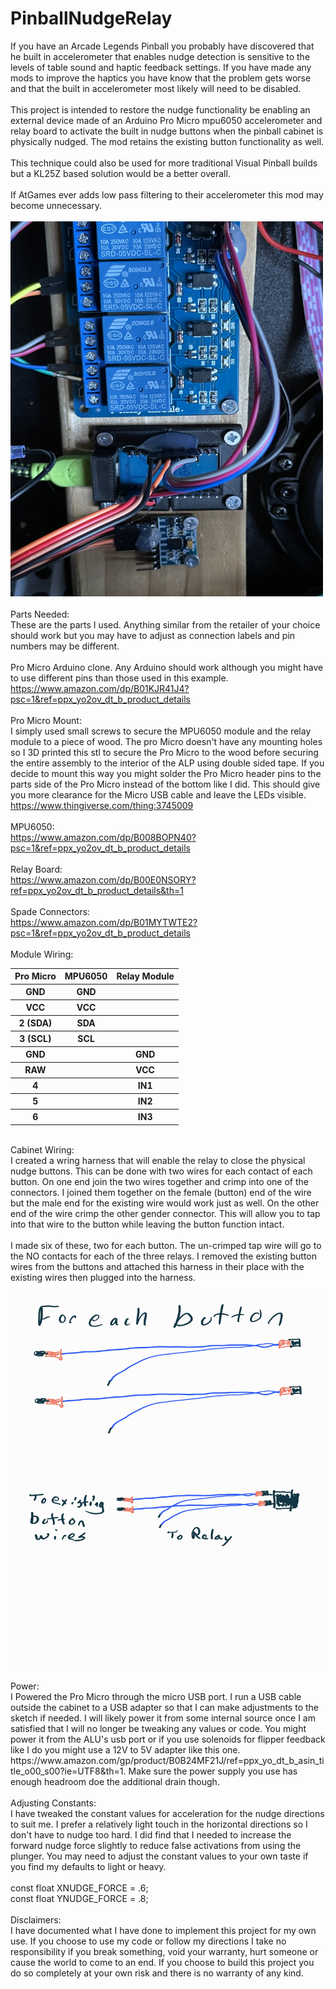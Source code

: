# PinballNudgeRelay

If you have an Arcade Legends Pinball you probably have discovered that he built in accelerometer that enables nudge detection is sensitive to the levels
of table sound and haptic feedback settings.  If you have made any mods to improve the haptics you have know that the problem gets worse and that the built in accelerometer most likely will need to be disabled.
<BR><BR>
This project is intended to restore the nudge functionality be enabling an external device made of an Arduino Pro Micro mpu6050 accelerometer and relay
board to activate the built in nudge buttons when the pinball cabinet is physically nudged.  The mod retains the existing button functionality as well.
<BR><BR>
This technique could also be used for more traditional Visual Pinball builds but a KL25Z based solution would be a better overall.
<BR><BR>
If AtGames ever adds low pass filtering to their accelerometer this mod may become unnecessary.
<BR>
<BR>
<img src="https://github.com/j2robin/PinballNudgeRelay/blob/main/PinballNudgeRelay.jpg" alt="Fig1" width="500" height="600"></img>
<BR><BR>
Parts Needed:
<BR>
These are the parts I used.  Anything similar from the retailer of your choice should work but you may have to adjust as connection labels and pin numbers may be different.
<BR>
<BR>
Pro Micro Arduino clone.  Any Arduino should work although you might have to use different pins than those used in this example.
<BR>
https://www.amazon.com/dp/B01KJR41J4?psc=1&ref=ppx_yo2ov_dt_b_product_details
<BR>
<BR>
Pro Micro Mount:<BR>
I simply used small screws to secure the MPU6050 module and the relay module to a piece of wood.  The pro Micro doesn't have any mounting holes so I 3D printed this stl to secure the Pro Micro to the wood before securing the entire assembly to the interior of the ALP using double sided tape.  If you decide to mount this way you might solder the Pro Micro header pins to the parts side of the Pro Micro instead of the bottom like I did.  This should give you more clearance for the Micro USB cable and leave the LEDs visible.
https://www.thingiverse.com/thing:3745009
<BR><BR>
MPU6050:
<BR>
https://www.amazon.com/dp/B008BOPN40?psc=1&ref=ppx_yo2ov_dt_b_product_details
<BR>
<BR>
Relay Board:
<BR>
https://www.amazon.com/dp/B00E0NSORY?ref=ppx_yo2ov_dt_b_product_details&th=1
<BR>
<BR>
Spade Connectors:
<BR>
https://www.amazon.com/dp/B01MYTWTE2?psc=1&ref=ppx_yo2ov_dt_b_product_details
<BR>
<BR>
Module Wiring:<BR>
<table>
  <tr><th>Pro Micro</th><th>MPU6050</th><th>Relay Module</th></tr>
  <tr><th>GND</th><th>GND</th><th></th></tr>
  <tr><th>VCC</th><th>VCC</th><th></th></tr>
  <tr><th>2 (SDA)</th><th>SDA</th><th></th></tr>
  <tr><th>3 (SCL)</th><th>SCL</th><th></th></tr>
  <tr><th>GND</th> <th></th><th>GND</th></tr>
  <tr><th>RAW</th> <th></th><th>VCC</th></tr>
  <tr><th>4</th> <th></th><th>IN1</th></tr>
  <tr><th>5</th> <th></th><th>IN2</th></tr>
  <tr><th>6</th> <th></th><th>IN3</th></tr>
</table>
<BR>
Cabinet Wiring:<BR>
I created a wring harness that will enable the relay to close the physical nudge buttons.  This can be done with two wires for each contact of each button.  On one end join the two wires together and crimp into one of the connectors.  I joined them together on the female (button) end of the wire but the male end for the existing wire would work just as well. On the other end of the wire crimp the other gender connector.  This will allow you to tap into that wire to the button while leaving the button function intact.
<BR><BR>
I made six of these, two for each button.  The un-crimped tap wire will go to the NO contacts for each of the three relays.  I removed the existing button wires from the buttons and attached this harness in their place with the existing wires then plugged into the harness.
<BR>
<BR>
<img src="https://github.com/j2robin/PinballNudgeRelay/blob/main/Pinball%20wiring%20Diagram.jpg" alt="Fig2" width="500" height="600"></img>
<BR><BR>
Power:<BR>
I Powered the Pro Micro through the micro USB port.  I run a USB cable outside the cabinet to a USB adapter so that I can make adjustments to the sketch if needed.  I will likely power it from some internal source once I am satisfied that I will no longer be tweaking any values or code.  You might power it from the ALU's usb port or if you use solenoids for flipper feedback like I do you might use a 12V to 5V adapter like this one.  https://www.amazon.com/gp/product/B0B24MF21J/ref=ppx_yo_dt_b_asin_title_o00_s00?ie=UTF8&th=1. Make sure the power supply you use has enough headroom doe the additional drain though.
<BR><BR>
Adjusting Constants:<BR>
I have tweaked the constant values for acceleration for the nudge directions to suit me.  I prefer a relatively light touch in the horizontal directions so I don't have to nudge too hard.  I did find that I needed to increase the forward nudge force slightly to reduce false activations from using the plunger.  You may need to adjust the constant values to your own taste if you find my defaults to light or heavy.
<BR><BR>
const float XNUDGE_FORCE = .6;<BR>
const float YNUDGE_FORCE = .8;
<BR>
<BR>
Disclaimers:
<BR>
I have documented what I have done to implement this project for my own use.  If you choose to use my code or follow my directions I take no responsibility if you break something, void your warranty, hurt someone or cause the world to come to an end.  If you choose to build this project you do so completely at your own risk and there is no warranty of any kind.
